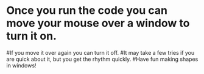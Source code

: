 # Once you run the code you can move your mouse over a window to turn it on. 
#If you move it over again you can turn it off. 
#It may take a few tries if you are quick about it, but you get the rhythm quickly.
#Have fun making shapes in windows!
